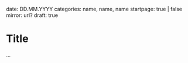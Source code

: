 date: DD.MM.YYYY
categories: name, name, name
startpage: true | false
mirror: url?
draft: true

# Title

...
